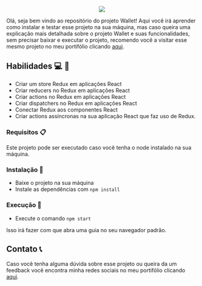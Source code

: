 <p align="center">
  <img src="https://user-images.githubusercontent.com/94487469/234678035-222860a5-7cb1-4d89-8863-29f069a9c73c.png">
</p>

Olá, seja bem vindo ao repositório do projeto Wallet! Aqui você irá aprender como instalar e testar esse projeto na sua máquina, mas caso queira uma explicação mais detalhada sobre o projeto Wallet e suas funcionalidades, sem precisar baixar e executar o projeto, recomendo você a visitar esse mesmo projeto no meu portifólio clicando [aqui](https://felupee.github.io/front-end/projetos/Wallet/wallet.html). 

## Habilidades :computer: :rocket: 

- Criar um store Redux em aplicações React
- Criar reducers no Redux em aplicações React
- Criar actions no Redux em aplicações React
- Criar dispatchers no Redux em aplicações React
- Conectar Redux aos componentes React
- Criar actions assíncronas na sua aplicação React que faz uso de Redux.

### Requisitos :clipboard: 

Este projeto pode ser executado caso você tenha o node instalado na sua máquina.

### Instalação :wrench:

- Baixe o projeto na sua máquina
- Instale as dependências com `npm install`

### Execução :runner:

- Execute o comando `npm start`

Isso irá fazer com que abra uma guia no seu navegador padrão.

## Contato :telephone_receiver:

Caso você tenha alguma dúvida sobre esse projeto ou queira da um feedback você encontra minha redes sociais no meu portifólio clicando [aqui](https://felupee.github.io/#contact).
